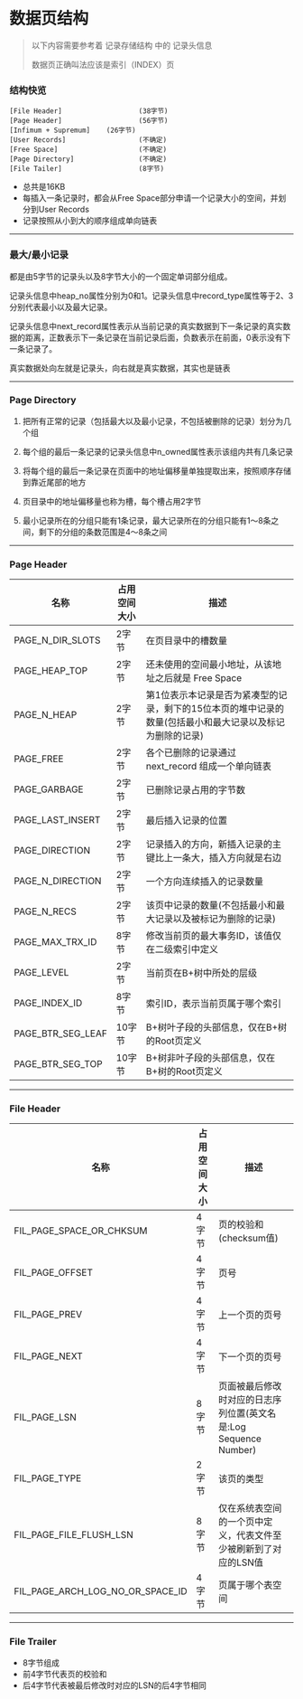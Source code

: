 # 数据页结构

> 以下内容需要参考着 记录存储结构 中的 记录头信息
>
> 数据页正确叫法应该是索引（INDEX）页

### 结构快览

```
[File Header]   				(38字节)
[Page Header]   				(56字节)
[Infimum + Supremum]  	(26字节)
[User Records]  				(不确定)
[Free Space]  					(不确定)
[Page Directory] 				(不确定)
[File Tailer]   				(8字节)
```

- 总共是16KB
- 每插入一条记录时，都会从Free Space部分申请一个记录大小的空间，并划分到User Records
- 记录按照从小到大的顺序组成单向链表

------

### 最大/最小记录

都是由5字节的记录头以及8字节大小的一个固定单词部分组成。

记录头信息中heap_no属性分别为0和1。记录头信息中record_type属性等于2、3分别代表最小以及最大记录。

记录头信息中next_record属性表示从当前记录的真实数据到下一条记录的真实数据的距离，正数表示下一条记录在当前记录后面，负数表示在前面，0表示没有下一条记录了。

真实数据处向左就是记录头，向右就是真实数据，其实也是链表

------

### Page Directory

1. 把所有正常的记录（包括最大以及最小记录，不包括被删除的记录）划分为几个组

2. 每个组的最后一条记录的记录头信息中n_owned属性表示该组内共有几条记录
3. 将每个组的最后一条记录在页面中的地址偏移量单独提取出来，按照顺序存储到靠近尾部的地方
4. 页目录中的地址偏移量也称为槽，每个槽占用2字节
5. 最小记录所在的分组只能有1条记录，最大记录所在的分组只能有1～8条之间，剩下的分组的条数范围是4～8条之间

------

### Page Header

| 名称              | 占用空间大小 | 描述                                                         |
| ----------------- | ------------ | ------------------------------------------------------------ |
| PAGE_N_DIR_SLOTS  | 2字节        | 在页目录中的槽数量                                           |
| PAGE_HEAP_TOP     | 2字节        | 还未使用的空间最小地址，从该地址之后就是 Free Space          |
| PAGE_N_HEAP       | 2字节        | 第1位表示本记录是否为紧凑型的记录，剩下的15位本页的堆中记录的数量(包括最小和最大记录以及标记为删除的记录) |
| PAGE_FREE         | 2字节        | 各个已删除的记录通过 next_record 组成一个单向链表            |
| PAGE_GARBAGE      | 2字节        | 已删除记录占用的字节数                                       |
| PAGE_LAST_INSERT  | 2字节        | 最后插入记录的位置                                           |
| PAGE_DIRECTION    | 2字节        | 记录插入的方向，新插入记录的主键比上一条大，插入方向就是右边 |
| PAGE_N_DIRECTION  | 2字节        | 一个方向连续插入的记录数量                                   |
| PAGE_N_RECS       | 2字节        | 该页中记录的数量(不包括最小和最大记录以及被标记为删除的记录) |
| PAGE_MAX_TRX_ID   | 8字节        | 修改当前页的最大事务ID，该值仅在二级索引中定义               |
| PAGE_LEVEL        | 2字节        | 当前页在B+树中所处的层级                                     |
| PAGE_INDEX_ID     | 8字节        | 索引ID，表示当前页属于哪个索引                               |
| PAGE_BTR_SEG_LEAF | 10字节       | B+树叶子段的头部信息，仅在B+树的Root页定义                   |
| PAGE_BTR_SEG_TOP  | 10字节       | B+树非叶子段的头部信息，仅在B+树的Root页定义                 |

------

### File Header

| 名称                             | 占用空间大小 | 描述                                                         |
| -------------------------------- | ------------ | ------------------------------------------------------------ |
| FIL_PAGE_SPACE_OR_CHKSUM         | 4字节        | 页的校验和(checksum值)                                       |
| FIL_PAGE_OFFSET                  | 4字节        | 页号                                                         |
| FIL_PAGE_PREV                    | 4字节        | 上一个页的页号                                               |
| FIL_PAGE_NEXT                    | 4字节        | 下一个页的页号                                               |
| FIL_PAGE_LSN                     | 8字节        | 页面被最后修改时对应的日志序列位置(英文名是:Log Sequence Number) |
| FIL_PAGE_TYPE                    | 2字节        | 该页的类型                                                   |
| FIL_PAGE_FILE_FLUSH_LSN          | 8字节        | 仅在系统表空间的一个页中定义，代表文件至少被刷新到了对应的LSN值 |
| FIL_PAGE_ARCH_LOG_NO_OR_SPACE_ID | 4字节        | 页属于哪个表空间                                             |

-------

### File Trailer

- 8字节组成
- 前4字节代表页的校验和
- 后4字节代表被最后修改时对应的LSN的后4字节相同
